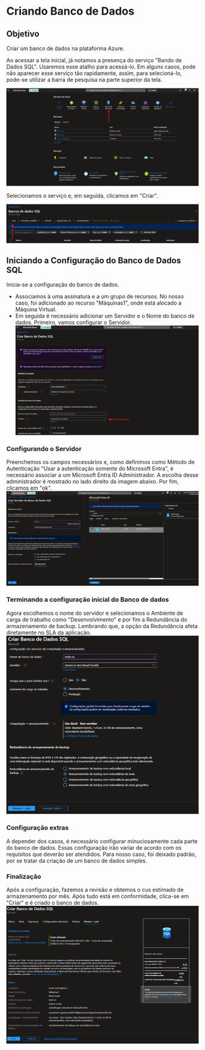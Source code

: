 # Criando Banco de Dados

## Objetivo
  Criar um banco de dados na plataforma Azure.

Ao acessar a tela inicial, já notamos a presença do serviço "Bando de Dados SQL". Usaremos esse atalho para acessá-lo. Em alguns casos, pode não aparecer esse serviço tão rapidamente, assim, para selecioná-lo, pode-se utilizar a barra de pesquisa na parte superior da tela.

![bd1](https://github.com/psoares07/Concepts-Cloud-Azure/blob/main/images/banco%20de%20dados/foto1.png)


Selecionamos o serviço e, em seguida, clicamos em "Criar".

![bd2](https://github.com/psoares07/Concepts-Cloud-Azure/blob/main/images/banco%20de%20dados/foto2.png)



## Iniciando a Configuração do Banco de Dados SQL

Inicia-se a configuração do banco de dados.
* Associamos à uma assinatura e a um grupo de recursos. No nosso caso, foi adicionado ao recurso "Máquinas1", onde está alocado a Máquina Virtual.
* Em seguida é necessário adicionar um Servidor e o Nome do banco de dados. Primeiro, vamos configurar o Servidor.
![bd3](https://github.com/psoares07/Concepts-Cloud-Azure/blob/main/images/banco%20de%20dados/foto3.png)


### Configurando o Servidor

Preenchemos os campos necessários e, como definimos como Método de Autenticação "Usar a autenticação somente do Microsoft Entra", é necessário associar a um Microsoft Entra ID Administrador. A escolha desse administrador é mostrado no lado direito da imagem abaixo. Por fim, clicamos em "ok".
![bd4](https://github.com/psoares07/Concepts-Cloud-Azure/blob/main/images/banco%20de%20dados/foto4.png)

### Terminando a configuração inicial do Banco de dados

Agora escolhemos o nome do servidor e selecionamos o Ambiente de carga de trabalho como "Desenvolvimento" e por fim a Redundância do armazenamento de backup. Lembrando que, a opção da Redundância afeta diretamente no SLA da aplicação.
![bd5](https://github.com/psoares07/Concepts-Cloud-Azure/blob/main/images/banco%20de%20dados/foto5.png)

### Configuração extras

A depender dos casos, é necessário configurar minuciosamente cada parte do banco de dados. Essas configuração irão variar de acordo com os requisitos que deverão ser atendidos. Para nosso caso, foi deixado padrão, por se tratar da criação de um banco de dados simples.


### Finalização

Após a configuração, fazemos a revisão e obtemos o cus estimado de armazenamento por mês. Após tudo está em conformidade, clica-se em "Criar" e é criado o banco de dados.
![bd6](https://github.com/psoares07/Concepts-Cloud-Azure/blob/main/images/banco%20de%20dados/foto6.png)
